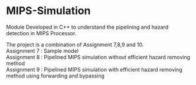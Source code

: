 # MIPS-Simulation
Module Developed in C++ to understand the pipelining and hazard detection in MIPS Processor.  
  
The project is a combination of Assignment 7,8,9 and 10.  
Assignment 7 : Sample model  
Assignment 8 : Pipelined MIPS simulation without efficient hazard removing method  
Assignment 9 : Pipelined MIPS simulation with efficient hazard removing method  using forwarding and bypassing  
